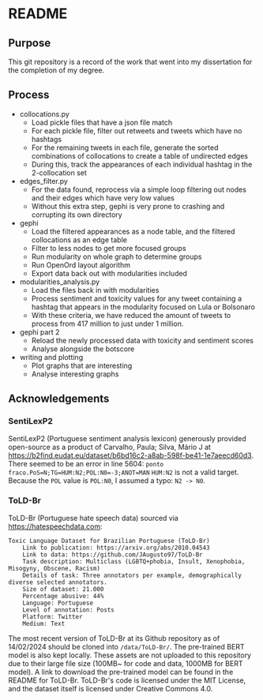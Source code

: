 # README
## Purpose
This git repository is a record of the work that went into my dissertation for the completion of my degree.

## Process
- collocations.py
    - Load pickle files that have a json file match
    - For each pickle file, filter out retweets and tweets which have no hashtags
    - For the remaining tweets in each file, generate the sorted combinations of collocations to create a table of undirected edges
    - During this, track the appearances of each individual hashtag in the 2-collocation set
- edges_filter.py
    - For the data found, reprocess via a simple loop filtering out nodes and their edges which have very low values
    - Without this extra step, gephi is very prone to crashing and corrupting its own directory
- gephi
    - Load the filtered appearances as a node table, and the filtered collocations as an edge table
    - Filter to less nodes to get more focused groups
    - Run modularity on whole graph to determine groups
    - Run OpenOrd layout algorithm
    - Export data back out with modularities included
- modularities_analysis.py
    - Load the files back in with modularities
    - Process sentiment and toxicity values for any tweet containing a hashtag that appears in the modularity focused on Lula or Bolsonaro
    - With these criteria, we have reduced the amount of tweets to process from 417 million to just under 1 million.
- gephi part 2
    - Reload the newly processed data with toxicity and sentiment scores
    - Analyse alongside the botscore
- writing and plotting
    - Plot graphs that are interesting
    - Analyse interesting graphs


## Acknowledgements
### SentiLexP2
SentiLexP2 (Portuguese sentiment analysis lexicon) generously provided open-source as a product of Carvalho, Paula; Silva, Mário J at https://b2find.eudat.eu/dataset/b6bd16c2-a8ab-598f-be41-1e7aeecd60d3.
There seemed to be an error in line 5604: `ponto fraco.PoS=N;TG=HUM:N2;POL:N0=-3;ANOT=MAN`
`HUM:N2` is not a valid target. Because the `POL` value is `POL:N0`, I assumed a typo: `N2 -> N0`.

### ToLD-Br
ToLD-Br (Portuguese hate speech data) sourced via https://hatespeechdata.com:
```
Toxic Language Dataset for Brazilian Portuguese (ToLD-Br)
    Link to publication: https://arxiv.org/abs/2010.04543
    Link to data: https://github.com/JAugusto97/ToLD-Br
    Task description: Multiclass (LGBTQ+phobia, Insult, Xenophobia, Misogyny, Obscene, Racism)
    Details of task: Three annotators per example, demographically diverse selected annotators.
    Size of dataset: 21.000
    Percentage abusive: 44%
    Language: Portuguese
    Level of annotation: Posts
    Platform: Twitter
    Medium: Text
```
The most recent version of ToLD-Br at its Github repository as of 14/02/2024 should be cloned into `/data/ToLD-Br/`. The pre-trained BERT model is also kept locally. These assets are not uploaded to this repository due to their large file size (100MB~ for code and data, 1000MB for BERT model). A link to download the pre-trained model can be found in the README for ToLD-Br.
ToLD-Br's code is licensed under the MIT License, and the dataset itself is licensed under Creative Commons 4.0.
